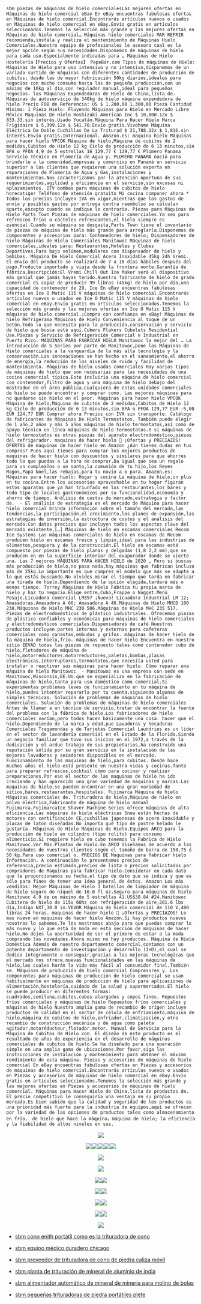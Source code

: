 
```
sbm piezas de máquinas de hielo comercialesLas mejores ofertas en Máquinas de hielo comercial eBay En eBay encuentras fabulosas ofertas en Máquinas de hielo comercial.Encontrarás artículos nuevos o usados en Máquinas de hielo comercial en eBay.Envío gratis en artículos seleccionados.Tenemos la selección más grande y las mejores ofertas en Máquinas de hielo comercial… Máquinas hielo comerciales MAR REFRIR recomienda,instala y realiza el mantenimiento de Máquinas Hielo Comerciales.Nuestro equipo de profesionales le asesora cual es la mejor opción según sus necesidades.Disponemos de máquinas de hielo para cada uso.Especialmente indicadas para … Máquinas de Hielo Hostelería【Precios y Ofertas】 PepeBar.com Tipos de máquinas de Hielo: Máquinas de Hielo para uso intensivo y no intensivo,disponemos de un variado surtido de máquinas con diferentes cantidades de producción de cubitos; desde las de mayor fabricación 50kg diarios,ideales para negocios con mucho consumo hasta las de pequeña producción,con un máximo de 10kg al día,con regulador manual,ideal para pequeños negocios. las Máquinas Expendedoras de Hielo de China,lista de. Máquinas de autoservicio de 340kg de hielo máquina expendedora de hielo Precio FOB de Referencia: US $ 1.200,00 1.300,00 Pieza Cantidad Mínima: 1 Pieza Hielo: Fluyendo Máquinas para Hielo en Mercado Libre México Maquinas De Hielo Hoshizaki American Inc $ 10,000.12x $ 833.33.sin interés.Usado Yucatán.Máquina Para Hacer Hielo Marca Frigidaire $ 5,399.12x $ 541.70.Envío gratis.Vivohome Máquina Eléctrica De Doble Cuchillas De La Triturad $ 21,788.12x $ 1,816.sin interés.Envío gratis.Internacional. Amazon.es: maquina hielo Máquinas para hacer hielo VPCOK Máquina de hielo,Máquina de cubitos de 2 medidas,Cubitos de Hielo 12 kg Ciclo de producción de 6 13 minutos,sin BPA o PFOA 4,9 de 5 estrellas 16 129,77 € 129,77 € Plomero Panama Servicio Técnico en Plomería de Agua y. PLOMERO PANAMÁ nació para brindarle a la comunidad,empresas y comercios en Panamá un servicio superior a los clientes que requieren una solución experta en reparaciones de Plomería de Agua y Gas,instalaciones y mantenimientos.Nos caracterizamos por la atención oportuna de sus requerimientos,agilidad y eficiencia en el servicio,sin excusas ni aplazamientos. ITV bombas para máquinas de cubitos de hielo horecatiger Teléfono de atención gratuito Mi cocina componer ahora * Todos los precios incluyen IVA en vigor,mientras que los gastos de envío y posibles gastos por entrega contra reembolso se calculan aparte,excepto cuando se indique lo contrario. Piezas para Máquinas de Hielo Parts Town Piezas de máquinas de hielo comerciales.Ya sea para refrescos fríos o cócteles refrescantes,el hielo siempre es esencial.Cuando su máquina se desgasta,Parts Town tiene el inventario de piezas de máquina de hielo más grande para arreglarla.Disponemos de componentes y accesorios para: Contenedores de hielo; Dispensadores de hielo Máquinas de Hielo Comerciales Manitowoc Máquinas de hielo comerciales,ideales para: Restaurantes,Hoteles y Clubes Deportivos.Para bajo volúmen,modulares con dispensador de hielo y bebibas. Máquina De Hielo Comercial Acero Inoxidable 45kg 24h Vremi. El envío del producto se realizará de 7 a 10 días hábiles después del pago.Producto importado y viaja desde la frontera norte.Garantía de fábrica.Descripción:El Vremi Chill Out Ice Maker será el dispositivo más genial que jamás hayas tenido.Nuestro fabricante de hielo de grado comercial es capaz de producir 99 libras (45kg) de hielo por día,una capacidad de contenedor de 29. Ice En eBay encuentras fabulosas ofertas en Ice O Matic 115 V máquinas de hielo comercial.Encontrarás artículos nuevos o usados en Ice O Matic 115 V máquinas de hielo comercial en eBay.Envío gratis en artículos seleccionados.Tenemos la selección más grande y las mejores ofertas en Ice O Matic 115 V máquinas de hielo comercial.¡Compra con confianza en eBay! Máquinas de hielo Refrigerama Máquinas de Hielo Conveniencia al toque de un botón.Todo lo que necesita para la producción,conservación y servicio de hielo que busca está aquí.Cubers Flakers Cubelets Residential Use.Piezas y Servicio de Refrigeración Comercial e Industrial en Puerto Rico. MÁQUINAS PARA FABRICAR HIELO Manitowoc la mejor del … La introducción de S Series por parte de Manitowoc,pone las Máquinas de Hielo comerciales a la vanguardia de la más alta tecnología y la conservación.Las innovaciones se han hecho en el saneamiento,el ahorro de energía,la reducción de los niveles de ruido y facilidad de mantenimiento. Máquinas de hielo usadas comerciales Hay varios tipos de máquinas de hielo que son necesarias para las necesidades de una cocina comercial típica.Esto incluiría una máquina de hielo comercial con contenedor,filtro de agua y una máquina de hielo debajo del mostrador en el área pública.Cualquiera de estas unidades comerciales de hielo se puede encontrar y comprar como. Las mejores máquinas para no quedarse sin hielo en el peor. Máquinas para hacer hielo VPCOK Máquina de hielo,Máquina de cubitos de 2 medidas,Cubitos de Hielo 12 kg Ciclo de producción de 6 13 minutos,sin BPA o PFOA 129,77 EUR −5,00 EUR 124,77 EUR Comprar ahora Precios con IVA sin transporte. Catálogo de fabricantes de Máquinas De Hielo Termostatos. También puede elegir de 1 año,2 años y más 5 años máquinas de hielo termostatos,así como de apoyo técnico en línea máquinas de hielo termostatos.Y si máquinas de hielo termostatos es otras piezas del aparato electrodoméstico,piezas del refrigerador. maquinas de hacer hielo 🥇 ¡Ofertas y PRECIAZOS! OFERTAS de maquinas de hacer hielo en Amazon ¿Aún tienes dudas en tus compras? Pues aquí tienes para comprar los mejores productos de maquinas de hacer hielo con descuentos y similares para que ahorres todo lo que puedas a la hora de comprar.Da igual que sea un regalo para un cumpleaños o un santo,la comunión de tu hijo,los Reyes Magos,Papá Noel,las rebajas,para tu novio a o para. Amazon.es: Máquinas para hacer hielo: Hogar y cocina La máquina de hielo,un plus en tu cocina.Entre los accesorios aprovechable en tu hogar figuran estos aparatos que ya han triunfado en los restaurantes,los bares y todo tipo de locales gastronómicos por su funcionalidad,economía y ahorro de tiempo. Análisis de costos de mercado,estrategia y factor de.  · El análisis de estrategia en el mercado de Máquina para hacer hielo comercial brinda información sobre el tamaño del mercado,las tendencias,la participación,el crecimiento,los planes de expansión,las estrategias de inversión,la estructura de costos y el análisis del mercado.Con datos precisos que incluyen todos los aspectos clave del mercado existente,[…] Máquinas de hielo en escamas comerciales Recom Ice Systems Las máquinas comerciales de hielo en escamas de Recom producen hielo en escamas fresco y limpio,ideal para las industrias de alimentos,pesquera y de la construcción.El hielo en escamas está compuesto por piezas de hielo planas y delgadas (1,8 2,2 mm),que se producen en en la superficie interior del evaporador donde se vierte una. Las 7 mejores MÁQUINAS PARA HACER HIELO de 2020 … Pero si buscas más producción de hielo,no pasa nada,hay máquinas que fabrican incluso más de 25kg.Lo importante es que compres el modelo que más se adapte a lo que estás buscando.No olvides mirar el tiempo que tarda en fabricar una tirada de hielo.Dependiendo de la opción elegida,tardará más o menos tiempo. Torrey Máquinas de Hielo Fabrica tu propia marca de hielo y haz tu negocio.Elige entre,Cubo,Frappe o Nugget.Menú Pesaje.Licuadora comercial LM357 ¡Nueva! Licuadora industrial LM 12; Amasadoras.Amasadora A 66; Amasadora A 46.Máquinas de Hielo MHCD 100 238.Máquinas de Hielo MHC 230 506.Máquinas de Hielo MHC 235 517. Piezas de electrodomésticos de plástico industriales. Ofrecemos piezas de plástico confiables y económicas para máquinas de hielo comerciales y electrodomésticos comerciales.Dispensadores de café Nuestros productos incluyen partes internas y externas para cafeteras comerciales como canastas,embudos y grifos. máquinas de hacer hielo de la máquina de hielo,frío. máquinas de hacer hielo Encuentra en nuestro sitio EEVAD todas las piezas de repuesto tales como contenedor cubo de hielo,flotadores de máquina de hielo,motorreductores,motorreductores,paletas,bombas,placas electrónicas,interruptores,termostatos.que necesita usted para instalar o reactivar sus máquinas para hacer hielo. Cómo reparar una máquina de hielo Manitowoc  · Manitowoc es una empresa con sede en Manitowoc,Wisconsin,EE.UU.que se especializa en la fabricación de máquinas de hielo,tanto para uso doméstico como comercial.Si experimentas problemas leves de funcionamiento en tu máquina de hielo,puedes intentar repararla por tu cuenta,siguiendo algunas de simples técnicas. Solución de problemas de máquinas de hielo comerciales. Solución de problemas de máquinas de hielo comerciales Antes de llamar a un técnico de servicio,tratar de encontrar la fuente del problema con la fábrica de hielo.Los fabricadores de hielo comerciales varían,pero todos hacen básicamente una cosa: hacer que el hielo.Dependiendo de la marca y edad,pue Lavadoras y Secadoras Comerciales Tragamondas y de Tarjetas Commercial Laundries es un líder en el sector de lavandería comercial en el Estado de la Florida.Siendo un negocio familiar que tuvo sus inicios en el 1972,a través de la dedicación y el arduo trabajo de sus propietarios,ha construido una reputación sólida por su gran servicio en la instalación de las mejores lavadoras y secadores disponibles en el mercado. Funcionamiento de las maquinas de hielo,para cubitos. Desde hace muchos años el hielo está presente en nuestra vidas y cocinas.Tanto para preparar refrescos,cocktail cómo para cocinar y realizar preparaciones.Por eso el sector de las maquinas de hielo ha ido creciendo y han aparecido una gran variedad de maquinas y marcas.Las maquinas de hielo,se pueden encontrar en una gran variedad de sitios,bares,restaurantes,hospitales. Fujimarca Máquina de hielo Máquinas comerciales de. Trituradora de hielo,Máquina de hielo en polvo eléctrica,Fabricante de máquina de hielo manual Fujimarca.FujimarcaIce Shaver Machine Series ofrece máquinas de alta eficiencia.Las máquinas de hielo eléctricas Snow están hechas de motores con certificación CE,cuchillas japonesas de acero inoxidable y placas de latón diseñadas.No importa qué tipo de postre helado le gustaría. Máquinas de Hielo Máquinas de Hielo.Equipos ARCO para la producción de hielo en cilindro (tipo rolito) para consumo alimenticio.Si requiere hielo en cubo tenemos la Fabrica de Hielo Manitowoc.Ver Más.Plantas de Hielo.En ARCO diseñamos de acuerdo a las necesidades de nuestros clientes según el tamaño de barra de 150,75 ó 50 kg.Para uso comercial o. PRECIOS DE Maquinas para fabricar hielo Información. A continuación le presentamos precios de referencia,precio estimado,precios de lista o precios solicitados por compradores de Maquinas para fabricar hielo.Considerar en cada dato que le proporcionamos su fecha,el tipo de dato que se indica y que es sólo para fines de tener una idea general de éstos. Amazon Los más vendidos: Mejor Máquinas de Hielo 3 botellas de limpiador de máquina de hielo seguro de níquel de 16.0 fl oz.Seguro para máquinas de hielo Manitowoc 4.9 de un máximo de 5 estrellas 41.US$38.84 #24.Manitowoc Cubitera de hielo de 115v 60hz con refrigeración de aire,201.6 lbs día,Indigo NXT,30.0 in.VEVOR Máquina de hielo comercial de 110 V,400 libras 24 horas. maquinas de hacer hielo 🥇 ¡Ofertas y PRECIAZOS! Lo mas nuevo en maquinas de hacer hielo Amazon.Si hay productos nuevos nosotros lo sabemos.Te los mostramos abajo para que puedas comprar lo más nuevo y lo que está de moda en esta sección de maquinas de hacer hielo.No dejes la oportunidad de ser el primero de estar a la moda comprando las novedades.Ahora mismo no hay productos. Máquina de Hielo Doméstica Además de nuestro departamento comercial,contamos con un potente departamento de investigación y desarrollo (I+D),el cual se dedica íntegramente a conseguir,gracias a las mejoras tecnológicas que el mercado nos ofrece,nuevas funcionalidades en las máquinas de hielo,las cuales harán la vida más fácil al consumidor final.También se. Máquinas de producción de hielo comercial Compresores y. Los componentes para máquinas de producción de hielo comercial se usan habitualmente en máquinas de producción de hielo para aplicaciones de alimentación,hostelería,cuidado de la salud y supermercados.El hielo se puede producir en diferentes formas: cuadrados,semiluna,cubitos,cubos alargados y copos finos. Repuestos fríos comerciales y máquinas de hielo Repuestos fríos comerciales y máquinas de hielo Nuestra amplia gama de recambio de origen incluye productos de calidad en el sector de célula de enfriamiento,máquina de hielo,máquina de cubitos de hielo,enfriador,climatización,y otro recambio de construcción mecánica o de agua como paleta agitador,motoréducteur,flotador,motor. Manual de Servicio para la Máquina de Cubitos de Hielo con. El diseño de este producto es el resultado de años de experiencia en el desarrollo de máquinas comerciales de cubitos de hielo.Se ha diseñado para una operación simple en una amplia gama de ubicaciones.Por favor,siga las instrucciones de instalación y mantenimiento para obtener el máximo rendimiento de esta máquina. Piezas y accesorios de máquinas de hielo comercial En eBay encuentras fabulosas ofertas en Piezas y accesorios de máquinas de hielo comercial.Encontrarás artículos nuevos o usados en Piezas y accesorios de máquinas de hielo comercial en eBay.Envío gratis en artículos seleccionados.Tenemos la selección más grande y las mejores ofertas en Piezas y accesorios de máquinas de hielo comercial. Máquinas para Hacer Hielo de China,lista de productos de. El precio competitivo le conseguiría una ventaja en su propio mercado.Es bien sabido que la calidad y seguridad de los productos es una prioridad más fuerte para la industria de equipos,aquí se ofrecen por la variedad de las opciones de productos tales como almacenamiento en frío， de hielo que hace la máquina，máquina de hielo; la eficiencia y la fiabilidad de altos niveles en sus. 
```

<div align="center">

<a href="https://es-crusher.shibang-china.com/github&k=sbm+piezas+de+m%C3%A1quinas+de+hielo+comerciales"><img src="https://static.shibang-china.com/es/crusher/logo.jpg"></a>

<a href="https://es-crusher.shibang-china.com/github&k=sbm+piezas+de+m%C3%A1quinas+de+hielo+comerciales"><img src="https://static.shibang-china.com/es/crusher/index.jpg"></a><a href="https://es-crusher.shibang-china.com/material.htmlgithub&k=sbm+piezas+de+m%C3%A1quinas+de+hielo+comerciales"><img src="https://static.shibang-china.com/es/crusher/material.jpg"></a><a href="https://es-crusher.shibang-china.com/application.htmlgithub&k=sbm+piezas+de+m%C3%A1quinas+de+hielo+comerciales"><img src="https://static.shibang-china.com/es/crusher/application.jpg"></a><a href="https://es-crusher.shibang-china.com/aboutus.htmlgithub&k=sbm+piezas+de+m%C3%A1quinas+de+hielo+comerciales"><img src="https://static.shibang-china.com/es/crusher/aboutus.jpg"></a><a href="https://es-crusher.shibang-china.com/contact.htmlgithub&k=sbm+piezas+de+m%C3%A1quinas+de+hielo+comerciales"><img src="https://static.shibang-china.com/es/crusher/contact.jpg"></a>

<a href="https://es-crusher.shibang-china.com/github&k=sbm+piezas+de+m%C3%A1quinas+de+hielo+comerciales"><img src="https://static.shibang-china.com/es/crusher/banner.jpg"></a>

<a href="https://swt.shibang-china.com/github&k=sbm+piezas+de+m%C3%A1quinas+de+hielo+comerciales"><img src="https://static.shibang-china.com/es/crusher/text.jpg"></a>

<a href="https://swt.shibang-china.com/github&k=sbm+piezas+de+m%C3%A1quinas+de+hielo+comerciales"><img src="https://static.shibang-china.com/es/crusher/chat.jpg"></a><a href="https://es-crusher.shibang-china.com/contact.htmlgithub&k=sbm+piezas+de+m%C3%A1quinas+de+hielo+comerciales"><img src="https://static.shibang-china.com/es/crusher/message.jpg"></a>

<a href="https://es-crusher.shibang-china.com/products/pe.htmlgithub&k=sbm+piezas+de+m%C3%A1quinas+de+hielo+comerciales"><img src="https://static.shibang-china.com/es/crusher/pe.jpg"></a><a href="https://es-crusher.shibang-china.com/products/pf.htmlgithub&k=sbm+piezas+de+m%C3%A1quinas+de+hielo+comerciales"><img src="https://static.shibang-china.com/es/crusher/pf.jpg"></a>

<a href="https://es-crusher.shibang-china.com/products/hpt.htmlgithub&k=sbm+piezas+de+m%C3%A1quinas+de+hielo+comerciales"><img src="https://static.shibang-china.com/es/crusher/hpt.jpg"></a><a href="https://es-crusher.shibang-china.com/products/vsi.htmlgithub&k=sbm+piezas+de+m%C3%A1quinas+de+hielo+comerciales"><img src="https://static.shibang-china.com/es/crusher/vsi.jpg"></a>

<a href="https://es-crusher.shibang-china.com/products/klv.htmlgithub&k=sbm+piezas+de+m%C3%A1quinas+de+hielo+comerciales"><img src="https://static.shibang-china.com/es/crusher/klv.jpg"></a><a href="https://es-crusher.shibang-china.com/products/portable.htmlgithub&k=sbm+piezas+de+m%C3%A1quinas+de+hielo+comerciales"><img src="https://static.shibang-china.com/es/crusher/portable.jpg"></a>

<a href="https://swt.shibang-china.com/github&k=sbm+piezas+de+m%C3%A1quinas+de+hielo+comerciales"><img src="https://static.shibang-china.com/es/crusher/case.jpg"></a>

</div>


* [sbm cono enith portátil como es la trituradora de cono](sbm%20cono%20enith%20port%C3%A1til%20como%20es%20la%20trituradora%20de%20cono.md)

* [sbm equipo médico duradero chicago](sbm%20equipo%20m%C3%A9dico%20duradero%20chicago.md)

* [sbm proveedor de trituradora de cono de piedra caliza móvil](sbm%20proveedor%20de%20trituradora%20de%20cono%20de%20piedra%20caliza%20m%C3%B3vil.md)

* [sbm planta de trituración de mineral de aluminio de india](sbm%20planta%20de%20trituraci%C3%B3n%20de%20mineral%20de%20aluminio%20de%20india.md)

* [sbm alimentador automático de mineral de minería para molino de bolas](sbm%20alimentador%20autom%C3%A1tico%20de%20mineral%20de%20miner%C3%ADa%20para%20molino%20de%20bolas.md)

* [sbm pequeñas trituradoras de piedra portátiles plete](sbm%20peque%C3%B1as%20trituradoras%20de%20piedra%20port%C3%A1tiles%20plete.md)